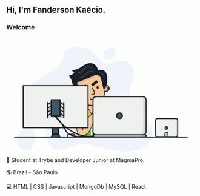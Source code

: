 ## Hi, I'm Fanderson Kaécio.
### <p>Welcome</P>

 ![Programando](https://github.com/Kaecio/Kaecio/blob/main/working.gif)
<br>
🚀 Student at Trybe and Developer Junior at MagmaPro.

🌎 Brazil - São Paulo
<p> 💻 HTML | CSS | Javascript | MongoDb | MySQL | React </p>
<!--
**Kaecio/Kaecio** is a ✨ _special_ ✨ repository because its `README.md` (this file) appears on your GitHub profile.

Here are some ideas to get you started:
 
- 🔭 I’m currently working on ...
- 🌱 I’m currently learning ...
- 👯 I’m looking to collaborate on ...
- 🤔 I’m looking for help with ...
- 💬 Ask me about ...
- 📫 How to reach me: ...
- 😄 Pronouns: ...
- ⚡ Fun fact: ...
-->
